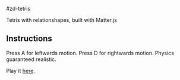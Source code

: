 #zd-tetris

Tetris with relationshapes, built with Matter.js

## Instructions

Press A for leftwards motion. Press D for rightwards motion. Physics guaranteed realistic.

Play it [here](https://seangoedecke.github.io/zd-tetris/).
